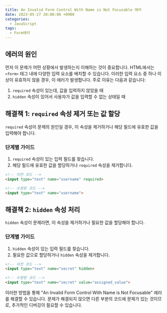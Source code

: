 ```yaml
---
title: An Invalid Form Control With Name is Not Focusable 에러
date: 2023-05-27 20:00:00 +0900
categories:
  - JavaScript
tags:
  - Form에러
---
```


## 에러의 원인

먼저 이 문제가 어떤 상황에서 발생하는지 이해하는 것이 중요합니다. HTML에서는 `<form>` 태그 내에 다양한 입력 요소를 배치할 수 있습니다. 이러한 입력 요소 중 하나 이상이 유효하지 않을 경우, 이 에러가 발생합니다. 주로 이유는 다음과 같습니다:

1. `required` 속성이 있는데, 값을 입력하지 않았을 때
2. `hidden` 속성이 있어서 사용자가 값을 입력할 수 없는 상태일 때

## 해결책 1: `required` 속성 제거 또는 값 할당

`required` 속성이 문제의 원인일 경우, 이 속성을 제거하거나 해당 필드에 유효한 값을 입력해야 합니다.

### 단계별 가이드

1. `required` 속성이 있는 입력 필드를 찾습니다.
2. 해당 필드에 유효한 값을 할당하거나 `required` 속성을 제거합니다.

```html
<!-- 이전 코드 -->
<input type="text" name="username" required>

<!-- 수정된 코드 -->
<input type="text" name="username">
```

## 해결책 2: `hidden` 속성 처리

`hidden` 속성이 문제라면, 이 속성을 제거하거나 필요한 값을 할당해야 합니다. 

### 단계별 가이드

1. `hidden` 속성이 있는 입력 필드를 찾습니다.
2. 필요한 값으로 할당하거나 `hidden` 속성을 제거합니다.

```html
<!-- 이전 코드 -->
<input type="text" name="secret" hidden>

<!-- 수정된 코드 -->
<input type="text" name="secret" value="assigned_value">
```

이러한 방법을 통해 "An Invalid Form Control With Name is Not Focusable" 에러를 해결할 수 있습니다. 문제가 해결되지 않으면 다른 부분의 코드에 문제가 있는 것이므로, 추가적인 디버깅이 필요할 수 있습니다.